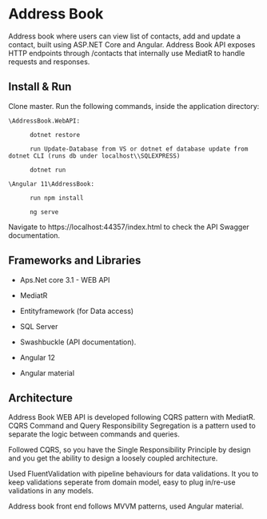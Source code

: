# Address Book

  Address book where users can view list of contacts, add and update a contact, built using ASP.NET Core and Angular. Address Book API exposes HTTP endpoints 
  through /contacts that internally use MediatR to handle requests and responses.

## Install & Run
   
 Clone master. Run the following commands, inside the application directory:
      
    \AddressBook.WebAPI:
      
          dotnet restore 
          
          run Update-Database from VS or dotnet ef database update from dotnet CLI (runs db under localhost\\SQLEXPRESS)          
          
          dotnet run
      
    \Angular 11\AddressBook:
     
          run npm install
          
          ng serve     
          
Navigate to https://localhost:44357/index.html to check the API Swagger documentation.

## Frameworks and Libraries
   
- Aps.Net core 3.1 - WEB API

- MediatR
  
- Entityframework (for Data access)
  
- SQL Server
 
- Swashbuckle (API documentation).
  
- Angular 12
  
- Angular material
  
## Architecture

Address Book WEB API is developed following CQRS pattern with MediatR. CQRS Command and Query Responsibility Segregation is a pattern used to separate the logic between commands and queries.
  
Followed CQRS, so you have the Single Responsibility Principle by design and you get the ability to design a loosely coupled architecture.

Used FluentValidation with pipeline behaviours for data validations. It you to keep validations seperate from domain model, easy to plug in/re-use validations 
in any models.

Address book front end follows MVVM patterns, used Angular material.




